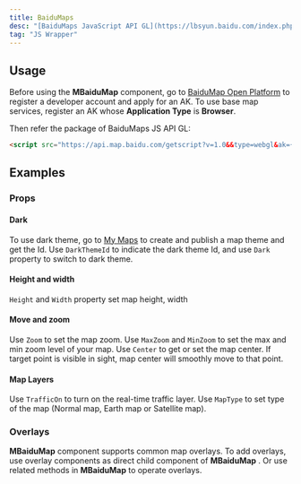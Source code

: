 ```yaml
---
title: BaiduMaps
desc: "[BaiduMaps JavaScript API GL](https://lbsyun.baidu.com/index.php?title=jspopularGL)"
tag: "JS Wrapper"
---
```


## Usage

Before using the **MBaiduMap** component, go to [BaiduMap Open Platform](https://lbs.baidu.com/index.php?title=jspopularGL/guide/getkey) to register a 
developer account and apply for an AK.
To use base map services, register an AK whose **Application Type** is **Browser**.
 
Then refer the package of BaiduMaps JS API GL: 

```html
<script src="https://api.map.baidu.com/getscript?v=1.0&&type=webgl&ak={your-ak}"></script>
```

<app-alert type="info" content='Replace `{your-ak}` with your AK. '></app-alert>

<masa-example file="Examples.components.baidumaps.Usage"></masa-example>

## Examples

### Props

#### Dark

To use dark theme, go to [My Maps](https://lbsyun.baidu.com/apiconsole/custommap) to create and publish a map theme and get the Id. 
Use `DarkThemeId` to indicate the dark theme Id, and use `Dark` property to switch to dark theme. 

<app-alert type="info" content='The account that created and published the map theme must be the same as that applied for the AK. '></app-alert>

<masa-example file="Examples.components.baidumaps.Dark"></masa-example>

#### Height and width

`Height` and `Width` property set map height, width

<masa-example file="Examples.components.baidumaps.HeightAndWidth"></masa-example>

#### Move and zoom

Use `Zoom` to set the map zoom. Use `MaxZoom` and `MinZoom` to set the max and min zoom level of your map.
Use `Center` to get or set the map center. If target point is visible in sight, map center will smoothly move to that point. 

<masa-example file="Examples.components.baidumaps.ZoomAndMove"></masa-example>

#### Map Layers

Use `TrafficOn` to turn on the real-time traffic layer.
Use `MapType` to set type of the map (Normal map, Earth map or Satellite map).

<masa-example file="Examples.components.baidumaps.MapLayer"></masa-example>

### Overlays

 **MBaiduMap** component supports common map overlays. To add overlays, use overlay components as direct child component of **MBaiduMap** .
Or use related methods in **MBaiduMap** to operate overlays.

<masa-example file="Examples.components.baidumaps.Overlays"></masa-example>